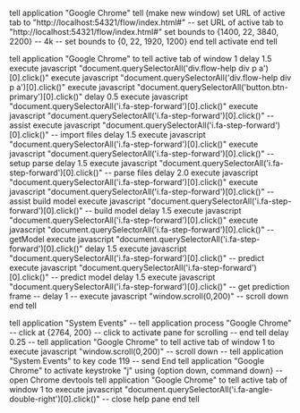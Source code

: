 tell application "Google Chrome"
  tell (make new window)
    set URL of active tab to "http://localhost:54321/flow/index.html#"
    -- set URL of active tab to "http://localhost:54321/flow/index.html#"
    set bounds to {1400, 22, 3840, 2200} -- 4k
    -- set bounds to {0, 22, 1920, 1200}
  end tell
  activate
end tell

tell application "Google Chrome" to tell active tab of window 1
  delay 1.5
  execute javascript "document.querySelectorAll('div.flow-help div p a')[0].click()"
  execute javascript "document.querySelectorAll('div.flow-help div p a')[0].click()"
  execute javascript "document.querySelectorAll('button.btn-primary')[0].click()"
  delay 0.5
  execute javascript "document.querySelectorAll('i.fa-step-forward')[0].click()"
  execute javascript "document.querySelectorAll('i.fa-step-forward')[0].click()" -- assist
  execute javascript "document.querySelectorAll('i.fa-step-forward')[0].click()" -- import files
  delay 1.5
  execute javascript "document.querySelectorAll('i.fa-step-forward')[0].click()"
  execute javascript "document.querySelectorAll('i.fa-step-forward')[0].click()" -- setup parse
  delay 1.5
  execute javascript "document.querySelectorAll('i.fa-step-forward')[0].click()" -- parse files
  delay 2.0
  execute javascript "document.querySelectorAll('i.fa-step-forward')[0].click()"
  execute javascript "document.querySelectorAll('i.fa-step-forward')[0].click()" -- assist build model
  execute javascript "document.querySelectorAll('i.fa-step-forward')[0].click()" -- build model
  delay 1.5
  execute javascript "document.querySelectorAll('i.fa-step-forward')[0].click()"
  execute javascript "document.querySelectorAll('i.fa-step-forward')[0].click()" -- getModel
  execute javascript "document.querySelectorAll('i.fa-step-forward')[0].click()"
  delay 1.5
  execute javascript "document.querySelectorAll('i.fa-step-forward')[0].click()" -- predict
  execute javascript "document.querySelectorAll('i.fa-step-forward')[0].click()" -- predict model
  delay 1.5
  execute javascript "document.querySelectorAll('i.fa-step-forward')[0].click()" -- get prediction frame
  -- delay 1
  -- execute javascript "window.scroll(0,200)" -- scroll down
end tell

tell application "System Events"
  -- tell application process "Google Chrome"
  -- click at {2764, 200} -- click to activate pane for scrolling
  -- end tell delay 0.25
  -- tell application "Google Chrome" to tell active tab of window 1 to execute javascript "window.scroll(0,200)" -- scroll down
  -- tell application "System Events" to key code 119 -- send End
  tell application "Google Chrome" to activate
  keystroke "j" using {option down, command down} -- open Chrome devtools
  tell application "Google Chrome" to tell active tab of window 1 to execute javascript "document.querySelectorAll('i.fa-angle-double-right')[0].click()" -- close help pane
end tell